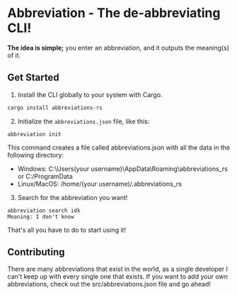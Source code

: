 # Abbreviation - The de-abbreviating CLI!

**The idea is simple;** you enter an abbreviation, and it outputs the meaning(s) of it.

## Get Started

1. Install the CLI globally to your system with Cargo.
```sh
cargo install abbreviations-rs
```
2. Initialize the ``abbreviations.json`` file, like this:
```
abbreviation init
```
This command creates a file called abbreviations.json with all the data in the following directory:
- Windows: C:\Users\(your username)\AppData\Roaming\abbreviations_rs or C:/ProgramData
- Linux/MacOS: /home/(your username)/.abbreviations_rs

3. Search for the abbreviation you want!
```
abbreviation search idk
Meaning: I don't know
```

That's all you have to do to start using it!

## Contributing

There are many abbreviations that exist in the world, as a single developer I can't keep up with every single one that exists. If you want to add your own abbreviations, check out the src/abbreviations.json file and go ahead!